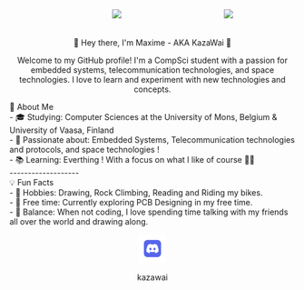 <div align="center">
  <img src="assets/fbk.png" width=25% align="right" object-fit=cover/>
  <div width=70%>
    <img src="https://readme-typing-svg.demolab.com/?font=Inconsolata&weight=500&size=50&duration=4000&pause=300&color=A7A459&center=true&vCenter=true&multiline=true&repeat=false&random=false&width=1300&height=140&lines=Hello+hello;I%27m+Maxime+-+AKA+KazaWai+%E2%9C%A9" width=70%/>
    <br> <br>
    <p width=70%>
      🌟 Hey there, I'm Maxime - AKA KazaWai 👋
    </p>
    <p width=70%>
      Welcome to my GitHub profile! I'm a CompSci student with a passion for embedded systems, telecommunication technologies, and space technologies. I love to learn and experiment with new technologies and concepts.
    </p>
    <p align=left width=70%>
      🚀 About Me<br>
        - 🎓 Studying: Computer Sciences at the University of Mons, Belgium & University of Vaasa, Finland<br>
        - 🎯 Passionate about: Embedded Systems, Telecommunication technologies and protocols, and space technologies !<br>
        - 📚 Learning: Everthing ! With a focus on what I like of course 👨‍🚀<br>
      -------------------<br>
      💡 Fun Facts<br>
        - 🌱 Hobbies: Drawing, Rock Climbing, Reading and Riding my bikes.<br>
        - 🧩 Free time: Currently exploring PCB Designing in my free time.<br>
        - 🧘 Balance: When not coding, I love spending time talking with my friends all over the world and drawing along.<br>
    </p>
  </div>
<div display=flex width=100% align=center justify=center>
  <img src="assets/discord.webp" width=50px/>
  <p>kazawai</p>
</div>
</div>
